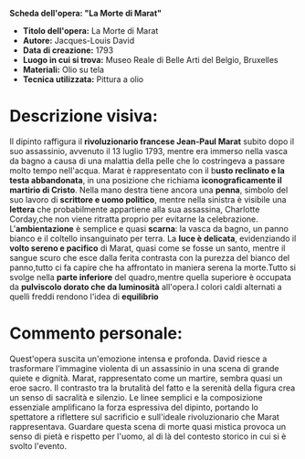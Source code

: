 **Scheda dell'opera: "La Morte di Marat"**
- **Titolo dell'opera:** La Morte di Marat  
- **Autore:** Jacques-Louis David  
- **Data di creazione:** 1793  
- **Luogo in cui si trova:** Museo Reale di Belle Arti del Belgio, Bruxelles  
- **Materiali:** Olio su tela  
- **Tecnica utilizzata:** Pittura a olio
# **Descrizione visiva:**  
Il dipinto raffigura il **rivoluzionario francese Jean-Paul Marat** subito dopo il suo assassinio, avvenuto il 13 luglio 1793, mentre era immerso nella vasca da bagno a causa di una malattia della pelle che lo costringeva a passare molto tempo nell'acqua. Marat è rappresentato con il b**usto reclinato e la testa abbandonata**, in una posizione che richiama **iconograficamente il martirio di Cristo**. Nella mano destra tiene ancora una **penna**, simbolo del suo lavoro di **scrittore e uomo politico**, mentre nella sinistra è visibile una **lettera** che probabilmente appartiene alla sua assassina, Charlotte Corday,che non viene ritratta proprio per evitarne la celebrazione.
L'**ambientazione** è semplice e quasi **scarna**: la vasca da bagno, un panno bianco e il coltello insanguinato per terra. La **luce è delicata**, evidenziando il **volto sereno e pacifico** di Marat, quasi come se fosse un santo, mentre il sangue scuro che esce dalla ferita contrasta con la purezza del bianco del panno,tutto ci fa capire che ha affrontato in maniera serena la morte.Tutto si svolge nella **parte inferiore** del quadro,mentre quella superiore è occupata da **pulviscolo dorato che da luminosità** all'opera.I colori caldi alternati a quelli freddi rendono l'idea di **equilibrio**
# **Commento personale:**  
Quest'opera suscita un'emozione intensa e profonda. David riesce a trasformare l'immagine violenta di un assassinio in una scena di grande quiete e dignità. Marat, rappresentato come un martire, sembra quasi un eroe sacro. Il contrasto tra la brutalità del fatto e la serenità della figura crea un senso di sacralità e silenzio. Le linee semplici e la composizione essenziale amplificano la forza espressiva del dipinto, portando lo spettatore a riflettere sul sacrificio e sull'ideale rivoluzionario che Marat rappresentava. Guardare questa scena di morte quasi mistica provoca un senso di pietà e rispetto per l'uomo, al di là del contesto storico in cui si è svolto l'evento.